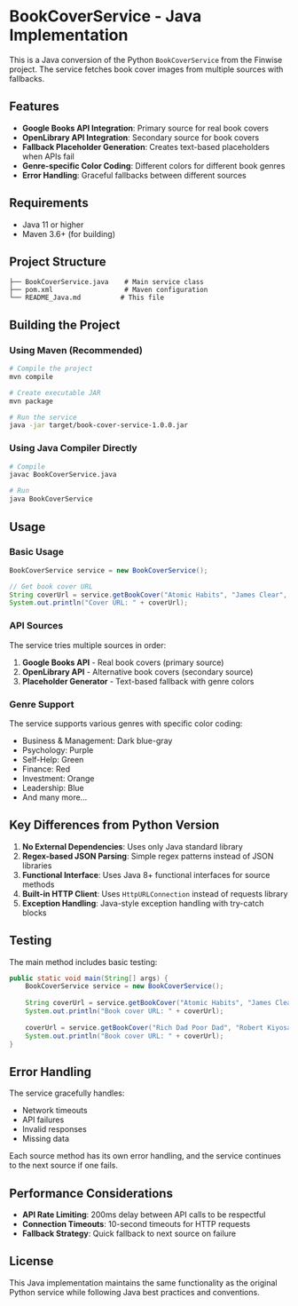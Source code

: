 # BookCoverService - Java Implementation

This is a Java conversion of the Python `BookCoverService` from the Finwise project. The service fetches book cover images from multiple sources with fallbacks.

## Features

- **Google Books API Integration**: Primary source for real book covers
- **OpenLibrary API Integration**: Secondary source for book covers
- **Fallback Placeholder Generation**: Creates text-based placeholders when APIs fail
- **Genre-specific Color Coding**: Different colors for different book genres
- **Error Handling**: Graceful fallbacks between different sources

## Requirements

- Java 11 or higher
- Maven 3.6+ (for building)

## Project Structure

```
├── BookCoverService.java    # Main service class
├── pom.xml                  # Maven configuration
└── README_Java.md          # This file
```

## Building the Project

### Using Maven (Recommended)

```bash
# Compile the project
mvn compile

# Create executable JAR
mvn package

# Run the service
java -jar target/book-cover-service-1.0.0.jar
```

### Using Java Compiler Directly

```bash
# Compile
javac BookCoverService.java

# Run
java BookCoverService
```

## Usage

### Basic Usage

```java
BookCoverService service = new BookCoverService();

// Get book cover URL
String coverUrl = service.getBookCover("Atomic Habits", "James Clear", "Self-Help");
System.out.println("Cover URL: " + coverUrl);
```

### API Sources

The service tries multiple sources in order:

1. **Google Books API** - Real book covers (primary source)
2. **OpenLibrary API** - Alternative book covers (secondary source)
3. **Placeholder Generator** - Text-based fallback with genre colors

### Genre Support

The service supports various genres with specific color coding:

- Business & Management: Dark blue-gray
- Psychology: Purple
- Self-Help: Green
- Finance: Red
- Investment: Orange
- Leadership: Blue
- And many more...

## Key Differences from Python Version

1. **No External Dependencies**: Uses only Java standard library
2. **Regex-based JSON Parsing**: Simple regex patterns instead of JSON libraries
3. **Functional Interface**: Uses Java 8+ functional interfaces for source methods
4. **Built-in HTTP Client**: Uses `HttpURLConnection` instead of requests library
5. **Exception Handling**: Java-style exception handling with try-catch blocks

## Testing

The main method includes basic testing:

```java
public static void main(String[] args) {
    BookCoverService service = new BookCoverService();
    
    String coverUrl = service.getBookCover("Atomic Habits", "James Clear", "Self-Help");
    System.out.println("Book cover URL: " + coverUrl);
    
    coverUrl = service.getBookCover("Rich Dad Poor Dad", "Robert Kiyosaki", "Personal Finance");
    System.out.println("Book cover URL: " + coverUrl);
}
```

## Error Handling

The service gracefully handles:
- Network timeouts
- API failures
- Invalid responses
- Missing data

Each source method has its own error handling, and the service continues to the next source if one fails.

## Performance Considerations

- **API Rate Limiting**: 200ms delay between API calls to be respectful
- **Connection Timeouts**: 10-second timeouts for HTTP requests
- **Fallback Strategy**: Quick fallback to next source on failure

## License

This Java implementation maintains the same functionality as the original Python service while following Java best practices and conventions. 